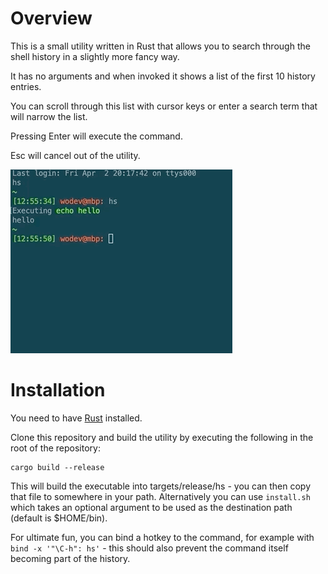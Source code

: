 # Overview
This is a small utility written in Rust that allows you to search through the shell history in a slightly more fancy way.

It has no arguments and when invoked it shows a list of the first 10 history entries. 

You can scroll through this list with cursor keys or enter a search term that will narrow the list. 

Pressing Enter will execute the command. 

Esc will cancel out of the utility.

![](hs.gif)


# Installation
You need to have [Rust](https://www.rust-lang.org/tools/install) installed.

Clone this repository and build the utility by executing the following in the root of the repository:
```
cargo build --release
```
This will build the executable into targets/release/hs - you can then copy that file to somewhere in your path.
Alternatively you can use ```install.sh``` which takes an optional argument to be used as the destination path (default is $HOME/bin).

For ultimate fun, you can bind a hotkey to the command, for example with ```bind -x '"\C-h": hs'``` - this should also prevent the command itself becoming part of the history.
